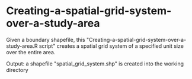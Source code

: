 # Creating-a-spatial-grid-system-over-a-study-area
Given a boundary shapefile, this "Creating-a-spatial-grid-system-over-a-study-area.R script" creates a spatial grid system of a specified unit size over the entire area.

Output: a shapefile "spatial_grid_system.shp" is created into the working directory

